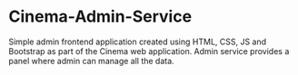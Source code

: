 # Cinema-Admin-Service
Simple admin frontend application created using HTML, CSS, JS and Bootstrap as part of the Cinema web application.
Admin service provides a panel where admin can manage all the data.
